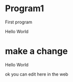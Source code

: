 # Program1
First program

Hello World

make a change
=======
Hello World

ok you can edit here in the web
